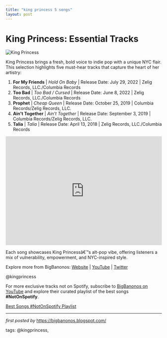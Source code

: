 ```yaml
---
title: "king princess 5 songs"
layout: post
---
```

<h1>King Princess: Essential Tracks</h1>
<img src="https://ew.com/thmb/966R7ZLyIIBh_6zrQiB0mRVOtzs=/1500x0/filters:no_upscale():max_bytes(150000):strip_icc()/King-Princess-01-072822-4ecaccae3a1d44b181db5ba4955b8943.jpg" alt="King Princess"> <p>King Princess brings a fresh, bold voice to indie pop with a unique NYC flair. This selection highlights five must-hear tracks that capture the heart of her artistry:</p> <ol> <li><strong>For My Friends</strong> | <em>Hold On Baby</em> | Release Date: July 29, 2022 | Zelig Records, LLC./Columbia Records</li> <li><strong>Too Bad</strong> | <em>Too Bad / Cursed</em> | Release Date: June 8, 2022 | Zelig Records, LLC./Columbia Records</li> <li><strong>Prophet</strong> | <em>Cheap Queen</em> | Release Date: October 25, 2019 | Columbia Records/Zelig Records, LLC.</li> <li><strong>Ain't Together</strong> | <em>Ain't Together</em> | Release Date: September 3, 2019 | Columbia Records/Zelig Records, LLC.</li> <li><strong>Talia</strong> | <em>Talia</em> | Release Date: April 13, 2018 | Zelig Records, LLC./Columbia Records</li>
</ol> <div> <iframe src="https://open.spotify.com/embed/playlist/4cBY7NjoqA45nlhRlsC5St?utm_source=generator" width="100%" height="352" frameBorder="0" allowfullscreen="" allow="autoplay; clipboard-write; encrypted-media; fullscreen; picture-in-picture" loading="lazy"></iframe>
</div> <p>Each song showcases King Princessâ€™s alt-pop vibe, offering listeners a mix of vulnerability, empowerment, and NYC-inspired style.</p> <div> <p>Explore more from BigBanonos: <a href="https://bigbanonos.blogspot.com/">Website</a> | <a href="https://www.youtube.com/@BigBanonos">YouTube</a> | <a href="https://x.com/bigbanonos">Twitter</a></p>
</div> <!-- Tags -->
<p>@kingprincess</p>


<!--Subscribe and Playlist Links-->
<div>
    <p>For more exclusive tracks not on Spotify, subscribe to <a href="https://www.youtube.com/@BigBanonos" target="_blank">BigBanonos on YouTube</a> and explore their curated playlist of the best songs <strong>#NotOnSpotify</strong>.</p>
    <p><a href="https://www.youtube.com/playlist?list=PLtuNtuTatqI0kFahUCbtbfenC_ET5O_tr" target="_blank">Best Songs #NotOnSpotify Playlist<br /></a></p></div>

<hr />

<p><em>first posted by</em> <a href="https://bigbanonos.blogspot.com/" rel="noopener" target="_new">https://bigbanonos.blogspot.com/</a></p>

<p>tags: @kingprincess,</p>
